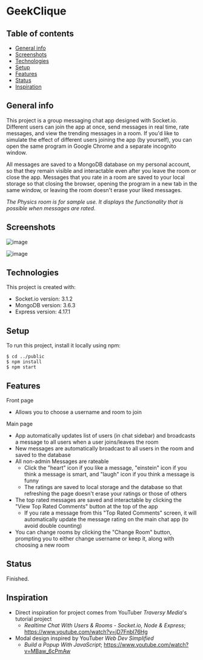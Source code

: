 # GeekClique

## Table of contents
* [General info](#general-info)
* [Screenshots](#screenshots)
* [Technologies](#technologies)
* [Setup](#setup)
* [Features](#features)
* [Status](#status)
* [Inspiration](#inspiration)

## General info
This project is a group messaging chat app designed with Socket.io. Different users can join the app at once, send messages in real time, rate messages, and view the trending messages in a room. If you'd like to simulate the effect of different users joining the app (by yourself), you can open the same program in Google Chrome and a separate incognito window. 

All messages are saved to a MongoDB database on my personal account, so that they remain visible and interactable even after you leave the room or close the app. Messages that you rate in a room are saved to your local storage so that closing the browser, opening the program in a new tab in the same window, or leaving the room doesn't erase your liked messages. 

*The Physics room is for sample use. It displays the functionality that is possible when messages are rated.*
	
## Screenshots
![image](https://user-images.githubusercontent.com/73217609/116842352-26883380-ab91-11eb-96e1-0b8d4536965e.png)

![image](https://user-images.githubusercontent.com/73217609/116842449-75ce6400-ab91-11eb-89ce-d92aea234590.png)

## Technologies
This project is created with:
* Socket.io version: 3.1.2
* MongoDB version: 3.6.3
* Express version: 4.17.1
	
## Setup
To run this project, install it locally using npm:

```
$ cd ../public
$ npm install
$ npm start
```

## Features
Front page 
* Allows you to choose a username and room to join

Main page
* App automatically updates list of users (in chat sidebar) and broadcasts a message to all users when a user joins/leaves the room
* New messages are automatically broadcast to all users in the room and saved to the database
* All non-admin Messages are rateable
	* Click the "heart" icon if you like a message, "einstein" icon if you think a message is smart, and "laugh" icon if you think a message is funny
	* The ratings are saved to local storage and the database so that refreshing the page doesn't erase your ratings or those of others
* The top rated messages are saved and interactable by clicking the "View Top Rated Comments" button at the top of the app 
	* If you rate a message from this "Top Rated Comments" screen, it will automatically update the message rating on the main chat app (to avoid double counting)
* You can change rooms by clicking the "Change Room" button, prompting you to either change username or keep it, along with choosing a new room

## Status
Finished.

## Inspiration
* Direct inspiration for project comes from YouTuber *Traversy Media*'s tutorial project
	* *Realtime Chat With Users & Rooms - Socket.io, Node & Express*; https://www.youtube.com/watch?v=jD7FnbI76Hg
* Modal design inspired by YouTuber *Web Dev Simplified* 
	* *Build a Popup With JavaScript*; https://www.youtube.com/watch?v=MBaw_6cPmAw
